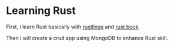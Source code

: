 # Learning Rust

First, i learn Rust basically with [rustlings](https://github.com/rust-lang/rustlings) and [rust book](https://doc.rust-lang.org/book/index.html).

Then i will create a crud app using MongoDB to enhance Rust skill.
